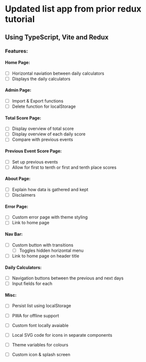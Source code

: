 # Updated list app from prior redux tutorial
## Using TypeScript, Vite and Redux

### Features: 

#### Home Page: 
- [ ] Horizontal naviation between daily calculators 
- [ ] Displays the daily calculators

#### Admin Page: 
- [ ] Import & Export functions 
- [ ] Delete function for localStorage

#### Total Score Page: 
- [ ] Display overview of total score
- [ ] Display overview of each daily score
- [ ] Compare with previous events

#### Previous Event Score Page: 
- [ ] Set up previous events
- [ ] Allow for first to tenth or first and tenth place scores

#### About Page: 
- [ ] Explain how data is gathered and kept 
- [ ] Disclaimers 

#### Error Page: 
- [ ] Custom error page with theme styling
- [ ] Link to home page

#### Nav Bar: 
- [ ] Custom button with transitions 
  -  [ ] Toggles hidden horizontal menu
-[ ] Link to home page on header title 

#### Daily Calculators: 
- [ ] Navigation buttons between the previous and next days 
- [ ] Input fields for each 

#### Misc:
- [ ] Persist list using localStorage
- [ ] PWA for offline support
- [ ] Custom font locally avaiable 
- [ ] Local SVG code for icons in separate components
- [ ] Theme variables for colours
- [ ] Custom icon & splash screen
 